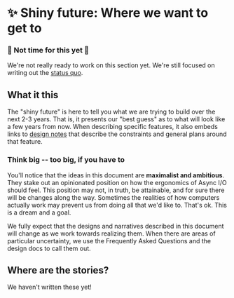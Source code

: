 # ✨ Shiny future: Where we want to get to

### 🛑 Not time for this yet 🛑

We're not really ready to work on this section yet. We're still focused on writing out the [status quo](./status_quo.md).

## What it this

The "shiny future" is here to tell you what we are trying to build over the next 2-3 years. That is, it presents our "best guess" as to what will look like a few years from now. When describing specific features, it also embeds links to [design notes] that describe the constraints and general plans around that feature.

[design notes]: ../design_notes.md

### Think big -- too big, if you have to

You'll notice that the ideas in this document are **maximalist and ambitious**. They stake out an opinionated position on how the ergonomics of Async I/O should feel. This position may not, in truth, be attainable, and for sure there will be changes along the way. Sometimes the realities of how computers actually work may prevent us from doing all that we'd like to. That's ok. This is a dream and a goal.

We fully expect that the designs and narratives described in this document will change as we work towards realizing them. When there are areas of particular uncertainty, we use the Frequently Asked Questions and the design docs to call them out.

## Where are the stories?

We haven't written these yet!